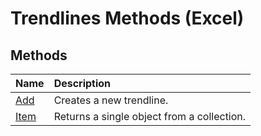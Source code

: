 
# Trendlines Methods (Excel)

## Methods



|**Name**|**Description**|
|:-----|:-----|
|[Add](4d86029e-3c42-2d81-69d3-94d8dc072ccd.md)|Creates a new trendline.|
|[Item](e2bbc0fc-a618-8c84-f001-c77c0206cbf9.md)|Returns a single object from a collection.|
